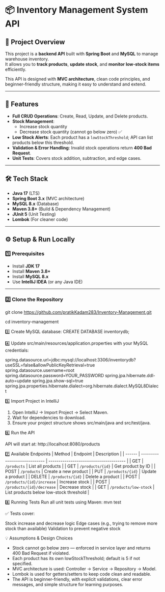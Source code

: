 # 📦 Inventory Management System API

## 📝 Project Overview
This project is a **backend API** built with **Spring Boot** and **MySQL** to manage warehouse inventory.  
It allows you to **track products**, **update stock**, and **monitor low-stock items** efficiently.  

This API is designed with **MVC architecture**, clean code principles, and beginner-friendly structure, making it easy to understand and extend.

---

## 🚀 Features
- **Full CRUD Operations**: Create, Read, Update, and Delete products.
- **Stock Management**:  
  - Increase stock quantity  
  - Decrease stock quantity (cannot go below zero) ✅
- **Low Stock Alerts**: Each product has a `lowStockThreshold`; API can list products below this threshold.
- **Validation & Error Handling**: Invalid stock operations return **400 Bad Request**.
- **Unit Tests**: Covers stock addition, subtraction, and edge cases.

---

## 🛠️ Tech Stack
- **Java 17** (LTS)
- **Spring Boot 3.x** (MVC architecture)
- **MySQL 8.x** (Database)
- **Maven 3.8+** (Build & Dependency Management)
- **JUnit 5** (Unit Testing)
- **Lombok** (For cleaner code)

---

## ⚙️ Setup & Run Locally

### 1️⃣ Prerequisites
- Install **JDK 17**
- Install **Maven 3.8+**
- Install **MySQL 8.x**
- Use **IntelliJ IDEA** (or any Java IDE)

---

### 2️⃣ Clone the Repository

git clone https://github.com/pratikKadam283/Inventory-Management.git

cd inventory-management

   
3️⃣ Create MySQL database:
CREATE DATABASE inventorydb;

4️⃣ Update src/main/resources/application.properties with your MySQL credentials:

spring.datasource.url=jdbc:mysql://localhost:3306/inventorydb?useSSL=false&allowPublicKeyRetrieval=true
spring.datasource.username=root
spring.datasource.password=YOUR_PASSWORD
spring.jpa.hibernate.ddl-auto=update
spring.jpa.show-sql=true
spring.jpa.properties.hibernate.dialect=org.hibernate.dialect.MySQL8Dialect


5️⃣ Import Project in IntelliJ

1. Open IntelliJ → Import Project → Select Maven.
2. Wait for dependencies to download.
3. Ensure your project structure shows src/main/java and src/test/java.
   
6️⃣ Run the API

API will start at:
http://localhost:8080/products

7️⃣ Available Endpoints
| Method | Endpoint                      | Description                             |
| ------ | ----------------------------- | --------------------------------------- |
| GET    | `/products`                   | List all products                       |
| GET    | `/products/{id}`              | Get product by ID                       |
| POST   | `/products`                   | Create a new product                    |
| PUT    | `/products/{id}`              | Update a product                        |
| DELETE | `/products/{id}`              | Delete a product                        |
| POST   | `/products/{id}/increase`     | Increase stock                          |
| POST   | `/products/{id}/decrease`     | Decrease stock                          |
| GET    | `/products/low-stock`         | List products below low-stock threshold |

8️⃣ Running Tests
Run all unit tests using Maven:
mvn test

✅ Tests cover:

Stock increase and decrease logic
Edge cases (e.g., trying to remove more stock than available)
Validation to prevent negative stock

💡 Assumptions & Design Choices
- Stock cannot go below zero — enforced in service layer and returns 400 Bad Request if violated.
- Each product has its own lowStockThreshold; default is 5 if not specified.
- MVC architecture is used: Controller → Service → Repository → Model.
- Lombok is used for getters/setters to keep code clean and readable.
- The API is beginner-friendly, with explicit validations, clear error messages, and simple structure for learning purposes.
